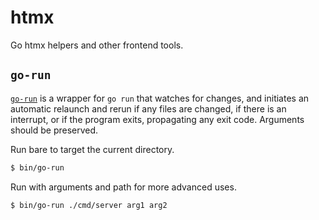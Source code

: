 # htmx

Go htmx helpers and other frontend tools.

## `go-run`
[`go-run`](./bin/go-run) is a wrapper for `go run` that watches for changes, and initiates an automatic relaunch and rerun if any files are changed, if there is an interrupt, or if the program exits, propagating any exit code. Arguments should be preserved.

Run bare to target the current directory.
```sh
$ bin/go-run
```

Run with arguments and path for more advanced uses.
```sh
$ bin/go-run ./cmd/server arg1 arg2
```
